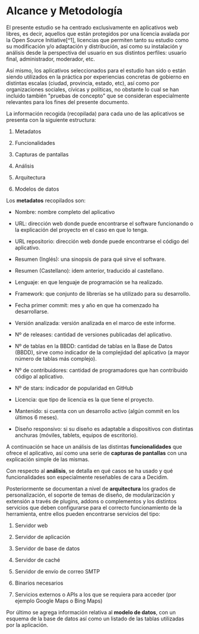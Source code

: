 # Alcance y Metodología

El presente estudio se ha centrado exclusivamente en aplicativos web libres, es decir, aquellos que están protegidos por una licencia avalada por la Open Source Initiative[^1], licencias que permiten tanto su estudio como su modificación y/o adaptación y distribución, así como su instalación y análisis desde la perspectiva del usuario en sus distintos perfiles: usuario final, administrador, moderador, etc.

Así mismo, los aplicativos seleccionados para el estudio han sido o están siendo utilizados en la práctica por experiencias concretas de gobierno en distintas escalas \(ciudad, provincia, estado, etc\), así como por organizaciones sociales, cívicas y políticas, no obstante lo cual se han incluido también "pruebas de concepto" que se consideran especialmente relevantes para los fines del presente documento.

La información recogida \(recopilada\) para cada uno de las aplicativos se presenta con la siguiente estructura:

1. Metadatos

2. Funcionalidades

3. Capturas de pantallas

4. Análisis

5. Arquitectura

6. Modelos de datos

Los **metadatos** recopilados son:

* Nombre: nombre completo del aplicativo

* URL: dirección web donde puede encontrarse el software funcionando o la explicación del proyecto en el caso en que lo tenga.

* URL repositorio: dirección web donde puede encontrarse el código del aplicativo.

* Resumen \(Inglés\): una sinopsis de para qué sirve el software.

* Resumen \(Castellano\): idem anterior, traducido al castellano.

* Lenguaje: en que lenguaje de programación se ha realizado.

* Framework: que conjunto de librerías se ha utilizado para su desarrollo.

* Fecha primer commit: mes y año en que ha comenzado ha desarrollarse.

* Versión analizada: versión analizada en el marco de este informe.

* Nº de releases: cantidad de versiones publicadas del aplicativo.

* Nº de tablas en la BBDD: cantidad de tablas en la Base de Datos \(BBDD\), sirve como indicador de la complejidad del aplicativo \(a mayor número de tablas más complejo\).

* Nº de contribuidores: cantidad de programadores que han contribuido código al aplicativo.

* Nº de stars: indicador de popularidad en GitHub

* Licencia: que tipo de licencia es la que tiene el proyecto.

* Mantenido: si cuenta con un desarrollo activo \(algún commit en los últimos 6 meses\).

* Diseño responsivo: si su diseño es adaptable a dispositivos con distintas anchuras \(móviles, tablets, equipos de escritorio\).

A continuación se hace un análisis de las distintas **funcionalidades** que ofrece el aplicativo, así como una serie de **capturas de pantallas** con una explicación simple de las mismas.

Con respecto al **análisis**, se detalla en qué casos se ha usado y qué funcionalidades son especialmente reseñables de cara a Decidim.

Posteriormente se documentan a nivel de **arquitectura** los grados de personalización, el soporte de temas de diseño, de modularización y extensión a través de plugins, addons o complementos y los distintos servicios que deben configurarse para el correcto funcionamiento de la herramienta, entre ellos pueden encontrarse servicios del tipo:

1. Servidor web

2. Servidor de aplicación

3. Servidor de base de datos

4. Servidor de caché

5. Servidor de envío de correo SMTP

6. Binarios necesarios

7. Servicios externos o APIs a los que se requiera para acceder \(por ejemplo Google Maps o Bing Maps\)

Por último se agrega información relativa al **modelo de datos**, con un esquema de la base de datos así como un listado de las tablas utilizadas por la aplicación.

